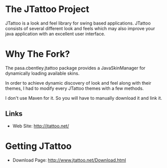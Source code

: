 # The JTattoo Project

JTattoo is a look and feel library for swing based applications. JTattoo consists of several different look and feels which may also improve your java application with an excellent user interface.

# Why The Fork? 

The pasa.cbentley.jtattoo package provides a JavaSkinManager for dynamically loading available skins.

In order to achieve dynamic discovery of look and feel along with their themes, I had to modify every JTattoo themes with a few methods.

I don't use Maven for it. So you will have to manually download it and link it.

## Links

- Web Site: http://jtattoo.net/

# Getting JTattoo

- Download Page: http://www.jtattoo.net/Download.html


